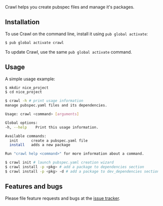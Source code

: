 Crawl helps you create pubspec files and manage it's packages.

## Installation

To use Crawl on the command line, install it using `pub global activate`:

```bash
$ pub global activate crawl
```

To update Crawl, use the same `pub global activate` command.

## Usage

A simple usage example:

```bash
$ mkdir nice_project
$ cd nice_project

$ crawl -h # print usage information
manage pubspec.yaml files and its dependencies.

Usage: crawl <command> [arguments]

Global options:
-h, --help    Print this usage information.

Available commands:
  init      create a pubspec.yaml file
  install   adds a new package

Run "crawl help <command>" for more information about a command.

$ crawl init # launch pubspec.yaml creation wizard
$ crawl install -p <pkg> # add a package to dependencies section
$ crawl install -p <pkg> -d # add a package to dev_dependencies section
```

## Features and bugs

Please file feature requests and bugs at the [issue tracker][tracker].

[tracker]: https://github.com/creativebracket/crawl/issues
